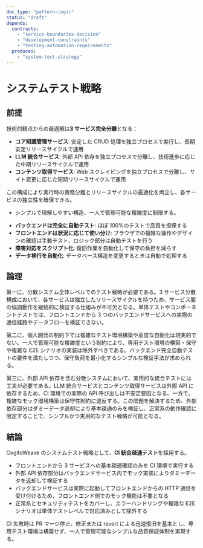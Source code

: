 ```yaml
---
doc_type: "pattern-logic"
status: "draft"
depends:
  contracts:
    - "service-boundaries-decision"
    - "development-constraints"
    - "testing-automation-requirements"
  produces:
    - "system-test-strategy"
---
```


# システムテスト戦略

## 前提

<!-- PREMISE_BEGIN: service-boundaries-decision -->

技術的観点からの最適解は**3 サービス完全分離**となる：

- **コア知識管理サービス**: 安定した CRUD 処理を独立プロセスで実行し、長期安定リリースサイクルで運用
- **LLM 統合サービス**: 外部 API 依存を独立プロセスで分離し、技術進歩に応じた中期リリースサイクルで運用
- **コンテンツ取得サービス**: Web スクレイピングを独立プロセスで分離し、サイト変更に応じた短期リリースサイクルで運用

この構成により実行時の責務分離とリリースサイクルの最適化を両立し、各サービスの独立性を確保できる。

<!-- PREMISE_END: service-boundaries-decision -->

<!-- PREMISE_BEGIN: development-constraints -->

- シンプルで理解しやすい構造、一人で管理可能な複雑度に制限する。

<!-- PREMISE_END: development-constraints -->

<!-- PREMISE_BEGIN: testing-automation-requirements -->

- **バックエンドは完全に自動テスト**: ほぼ 100%のテストで品質を担保する
- **フロントエンドは状況に応じて使い分け**: ブラウザでの複雑な操作やデザインの確認は手動テスト、ロジック部分は自動テストを行う
- **障害対応をスクリプト化**: 復旧作業を自動化して保守の負担を減らす
- **データ移行を自動化**: データベース構造を変更するときは自動で処理する

<!-- PREMISE_END: testing-automation-requirements -->

## 論理

第一に、分散システム全体レベルでのテスト戦略が必要である。3 サービス分散構成において、各サービスは独立したリリースサイクルを持つため、サービス間の協調動作を継続的に検証する仕組みが不可欠となる。単体テストやコンポーネントテストでは、フロントエンドから 3 つのバックエンドサービスへの実際の通信経路やデータフローを検証できない。

第二に、個人開発の制約下では複雑なテスト環境構築や高度な自動化は現実的でない。一人で管理可能な複雑度という制約により、専用テスト環境の構築・保守や複雑な E2E シナリオの実装は除外すべきである。バックエンド完全自動テストの要件を満たしつつ、保守負荷を最小化するシンプルな検証手法が求められる。

第三に、外部 API 依存を含む分散システムにおいて、実用的な統合テストには工夫が必要である。LLM 統合サービスとコンテンツ取得サービスは外部 API に依存するため、CI 環境での実際の API 呼び出しは不安定要因となる。一方で、複雑なモック環境構築は保守性制約に違反する。この問題を解決するため、外部依存部分はダミーデータ返却により基本疎通のみを検証し、正常系の動作確認に限定することで、シンプルかつ実用的なテスト戦略が可能となる。

## 結論

<!-- GLOBAL_CONCLUSION_BEGIN: system-test-strategy -->

CogitoWeave のシステムテスト戦略として、**CI 統合疎通テスト**を採用する。

- フロントエンドから 3 サービスへの基本疎通確認のみを CI 環境で実行する
- 外部 API 依存部分はバックエンドサービス内でモック実装によりダミーデータを返却して検証する
- バックエンドサービスは実際に起動してフロントエンドからの HTTP 通信を受け付けるため、フロントエンド側でのモック機能は不要となる
- 正常系とセキュリティテストをカバーし、エラーハンドリングや複雑な E2E シナリオは単体テストレベルで対応済みとして除外する

CI 失敗時は PR マージ停止、修正または revert による迅速復旧を基本とし、専用テスト環境は構築せず、一人で管理可能なシンプルな品質保証体制を実現する。

<!-- GLOBAL_CONCLUSION_END: system-test-strategy -->
